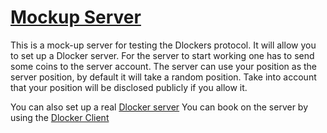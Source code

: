 # [Mockup Server](https://eddytheco.github.io/Dlockers/MockupServer/index.html)

This is a mock-up server for testing the Dlockers protocol.
It will allow you to set up a Dlocker server.
For the server to start working one has to send some coins to the server account.
The server can use your position as the server position, by default it will take a random position.
Take into account that your position will be disclosed publicly if you allow it. 

You can also set up a real [Dlocker server](https://github.com/EddyTheCo/DLockers/tree/main/Server)
You can book on the server by using the [Dlocker Client](https://github.com/EddyTheCo/DLockers/tree/main/Client)

